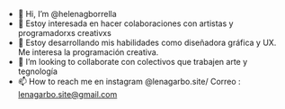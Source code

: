 - 👋 Hi, I’m @helenagborrella 
- 👀 Estoy interesada en hacer colaboraciones  con artistas y programadorxs creativxs
- 🌱 Estoy desarrollando mis habilidades como diseñadora gráfica y UX.  Me interesa la programación creativa.
- 💞️ I’m looking to collaborate con colectivos que trabajen arte y tegnología
- 📫 How to reach me  en instagram @lenagarbo.site/ Correo : lenagarbo.site@gmail.com

<!---
helenagborrella/helenagborrella is a ✨ special ✨ repository because its `README.md` (this file) appears on your GitHub profile.
You can click the Preview link to take a look at your changes.
--->

